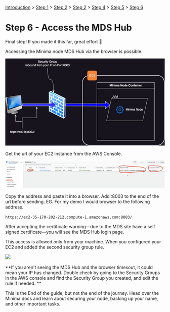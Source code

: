 [Introduction](../index.md) > [Step 1](../step1/index.md) > [Step 2](../step2/index.md)  > [Step 2](../step3/index.md) > [Step 4](../step4/index.md) > [Step 5](../step5/index.md) > <u>Step 6</u>

# Step 6 - Access the MDS Hub

Final step! If you made it this far, great effort 👏

Accessing the Minima node MDS Hub via the browser is possible. 

![](hubaccess.jpg)

Get the url of your EC2 instance from the AWS Console.

![](img.png)

Copy the address and paste it into a browser. Add :8003 to the end of the url before sending. EG. For my demo I would browser to the following address.

`https://ec2-35-170-202-212.compute-1.amazonaws.com:8003/`

After accepting the certificate warning—due to the MDS site have a self signed certificate—you will see the MDS Hub login page.

This access is allowed only from your machine. When you configured your EC2 and added the second security group rule.

![](securityRule2.png)

**If you aren't seeing the MDS Hub and the browser timesout, it could mean your IP has changed. Double check by going to the Security Groups in the AWS console and find the Security Group you created, and edit the rule if needed. 
**

This is the End of the guide, but not the end of the journey. Head over the Minima docs and learn about securing your node, backing up your name, and other important tasks. 





